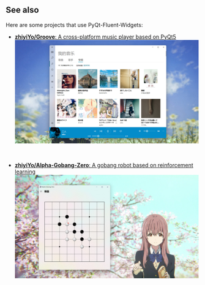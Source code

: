 ## See also

Here are some projects that use PyQt-Fluent-Widgets:

- [**zhiyiYo/Groove**: A cross-platform music player based on PyQt5](https://github.com/zhiyiYo/Groove)
  ![](./_static/Groove.jpg)

<br>

- [**zhiyiYo/Alpha-Gobang-Zero**: A gobang robot based on reinforcement learning](https://github.com/zhiyiYo/Alpha-Gobang-Zero)
  ![](./_static/Alpha-Gobang-Zero.jpg)